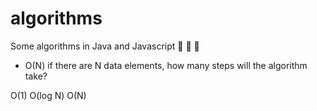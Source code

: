 # algorithms

Some algorithms in Java and Javascript :knife: :knife: :black_heart:

- O(N) if there are N data elements, how many steps will the algorithm take?


O(1)
O(log N)
O(N)

